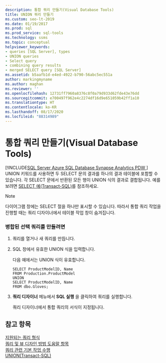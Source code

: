 ```yaml
---
description: 통합 쿼리 만들기(Visual Database Tools)
title: UNION 쿼리 만들기
ms.custom: seo-lt-2019
ms.date: 01/19/2017
ms.prod: sql
ms.prod_service: sql-tools
ms.technology: ssms
ms.topic: conceptual
helpviewer_keywords:
- queries [SQL Server], types
- UNION queries
- Select query
- combining query results
- merged SELECT query [SQL Server]
ms.assetid: b5aafb1d-e4ed-4922-b790-56abc5ec551a
author: markingmyname
ms.author: maghan
ms.reviewer: ''
ms.openlocfilehash: 12731ff7960a8376c8f0a79d933d62fde43e76dd
ms.sourcegitcommit: e700497f962e4c2274df16d9e651059b42ff1a10
ms.translationtype: HT
ms.contentlocale: ko-KR
ms.lasthandoff: 08/17/2020
ms.locfileid: "88314989"
---
```

# <a name="create-union-queries-visual-database-tools"></a>통합 쿼리 만들기(Visual Database Tools)
[!INCLUDE[SQL Server Azure SQL Database Synapse Analytics PDW ](../../includes/applies-to-version/sql-asdb-asdbmi-asa-pdw.md)]
UNION 키워드를 사용하면 두 SELECT 문의 결과를 하나의 결과 테이블에 포함할 수 있습니다. 각 SELECT 문에서 반환된 모든 행이 UNION 식의 결과로 결합됩니다. 예를 보려면 [SELECT 예(Transact-SQL)](https://msdn.microsoft.com/9b9caa3d-e7d0-42e1-b60b-a5572142186c)를 참조하세요.  
  
> [!NOTE]  
> 다이어그램 창에는 SELECT 절을 하나만 표시할 수 있습니다. 따라서 통합 쿼리 작업을 진행할 때는 쿼리 디자이너에서 테이블 작업 창이 숨겨집니다.  
  
### <a name="to-create-a-merged-select-query"></a>병합된 선택 쿼리를 만들려면  
  
1.  쿼리를 열거나 새 쿼리를 만듭니다.  
  
2.  SQL 창에서 유효한 UNION 식을 입력합니다.  
  
    다음 예에서는 UNION 식이 유효합니다.  
  
    ```  
    SELECT ProductModelID, Name  
    FROM Production.ProductModel  
    UNION  
    SELECT ProductModelID, Name   
    FROM dbo.Gloves;  
    ```  
  
3.  **쿼리 디자이너** 메뉴에서 **SQL 실행** 을 클릭하여 쿼리를 실행합니다.  
  
    쿼리 디자이너에서 통합 쿼리의 서식이 지정됩니다.  
  
## <a name="see-also"></a>참고 항목  
[지원되는 쿼리 형식](../../ssms/visual-db-tools/supported-query-types-visual-database-tools.md)  
[쿼리 및 뷰 디자인 방법 도움말 항목](../../ssms/visual-db-tools/design-queries-and-views-how-to-topics-visual-database-tools.md)  
[쿼리 관련 기본 작업 수행](../../ssms/visual-db-tools/perform-basic-operations-with-queries-visual-database-tools.md)  
[UNION(Transact-SQL)](https://msdn.microsoft.com/607c296f-8a6a-49bc-975a-b8d0c0914df7)
